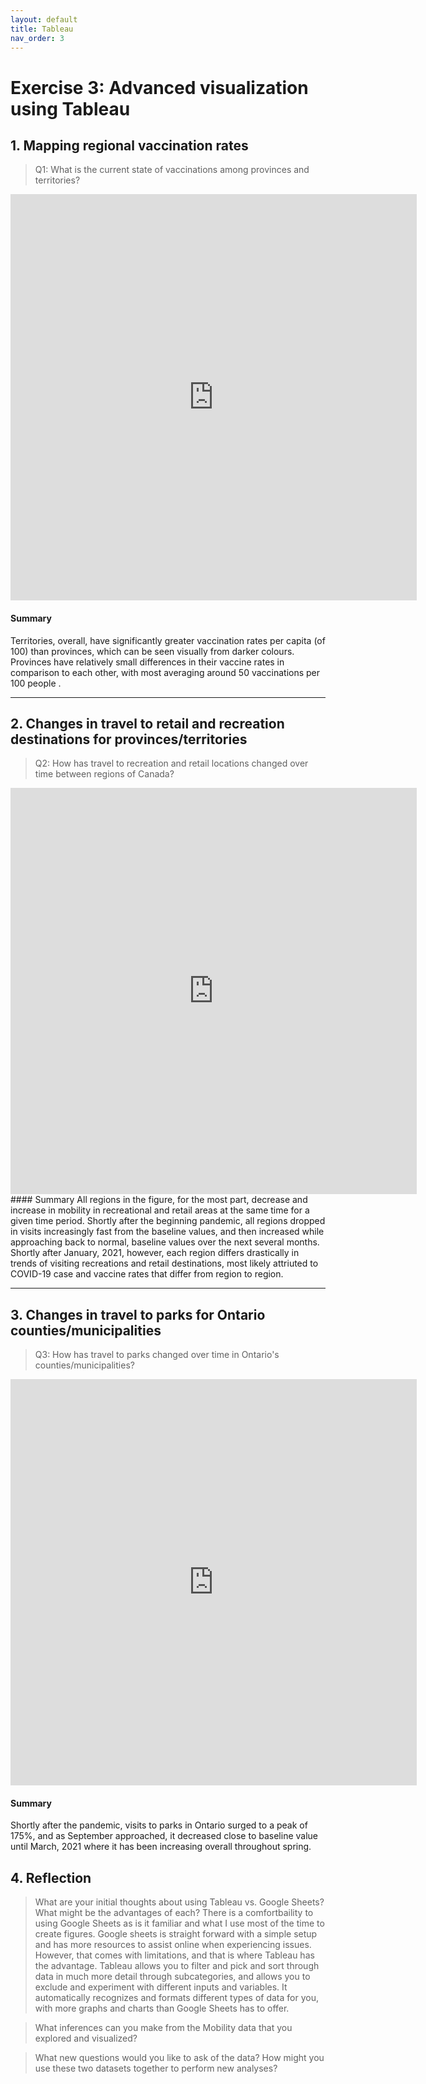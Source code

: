 ```yaml
---
layout: default
title: Tableau
nav_order: 3
---
```


# Exercise 3: Advanced visualization using Tableau


## 1. Mapping regional vaccination rates
> Q1: What is the current state of vaccinations among provinces and territories?  

<!-- Paste your embed code for your figure below-->
<iframe seamless frameborder="0" src="https://public.tableau.com/views/skasana_vax_per_100_canada/Dashboard1?:embed=yes&:display_count=yes&:showVizHome=no" width = '650' height = '650' scrolling='no'></iframe> 

#### Summary
<!-- Write a 2-sentence summary of the trends shown in the figure embedded above-->

Territories, overall, have significantly greater vaccination rates per capita (of 100) than provinces, which can be seen visually from darker colours. Provinces have relatively small differences in their vaccine rates in comparison to each other, with most averaging around 50 vaccinations per 100 people .

---

## 2. Changes in travel to retail and recreation destinations for provinces/territories
> Q2: How has travel to recreation and retail locations changed over time between regions of Canada?  

<!-- Paste your embed code for your figure below-->
<iframe seamless frameborder="0" src="https://public.tableau.com/views/skasanamobilityinretailandrecreation/Dashboard1?:embed=yes&:display_count=yes&:showVizHome=no" width = '650' height = '650' scrolling='no'></iframe> 
#### Summary
<!-- Write a 2-sentence summary of the trends shown in the figure embedded above-->
All regions in the figure, for the most part, decrease and increase in mobility in recreational and retail areas at the same time for a given time period. Shortly after the beginning pandemic, all regions dropped in visits increasingly fast from the baseline values,  and then increased while approaching back to normal, baseline values over the next several months. Shortly after January, 2021, however, each region differs drastically in trends of visiting recreations and retail destinations, most likely attriuted to COVID-19 case and vaccine rates that differ from region to region.

---

## 3. Changes in travel to parks for Ontario counties/municipalities
> Q3: How has travel to parks changed over time in Ontario's counties/municipalities?  

<!-- Paste your embed code for your figure below-->
<iframe seamless frameborder="0" src="https://public.tableau.com/views/changesinparksontario/Dashboard1?:embed=yes&:display_count=yes&:showVizHome=no" width = '650' height = '650' scrolling='no'></iframe> 

#### Summary
<!-- Write a 2-sentence summary of the trends shown in the figure embedded above-->
Shortly after the pandemic, visits to parks in Ontario surged to a peak of 175%, and as September approached, it decreased close to baseline value until March, 2021 where it has been increasing overall throughout spring.
## 4. Reflection 
> What are your initial thoughts about using Tableau vs. Google Sheets? What might be the advantages of each? 
There is a comfortbaility to using Google Sheets as is it familiar and what I use most of the time to create figures. Google sheets is straight forward with a simple setup and has more resources to assist online when experiencing issues. However, that comes with limitations, and that is where Tableau has the advantage. Tableau allows you to filter and pick and sort through data in much more detail through subcategories, and allows you to exclude and experiment with different inputs and variables. It automatically recognizes and formats different types of data for you, with more graphs and charts than Google Sheets has to offer. 

> What inferences can you make from the Mobility data that you explored and visualized? 

> What new questions would you like to ask of the data? 
> How might you use these two datasets together to perform new analyses? 

<!-- Write a short response below-->



